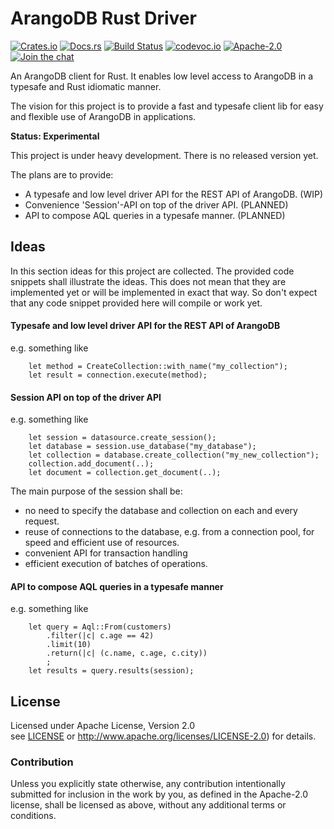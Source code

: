 
# ArangoDB Rust Driver

[![Crates.io][crb]][crl]
[![Docs.rs][dcb]][dcl]
[![Build Status][tcb]][tcl]
[![codevoc.io][cvb]][cvl]
[![Apache-2.0][lib]][lil]
[![Join the chat][gcb]][gcl]

[crb]: https://img.shields.io/crates/v/arangodb_client.svg?style=flat-square
[dcb]: https://docs.rs/arangodb_client/badge.svg
[tcb]: https://img.shields.io/travis/innoave/arangodb-rust-driver/master.svg?style=flat-square
[cvb]: https://img.shields.io/codecov/c/github/innoave/arangodb-rust-driver/master.svg?style=flat-square
[lib]: https://img.shields.io/badge/license-Apache%2D%2D2%2E0-blue.svg?style=flat-square
[gcb]: https://badges.gitter.im/innoave/general.svg?style=flat-square

[crl]: https://crates.io/crates/arangodb_client/
[dcl]: https://docs.rs/arangodb_client
[tcl]: https://travis-ci.org/innoave/arangodb-rust-driver/
[cvl]: https://codecov.io/github/innoave/arangodb-rust-driver?branch=master
[lil]: https://www.apache.org/licenses/LICENSE-2.0
[gcl]: https://gitter.im/innoave/arangodb_client

An ArangoDB client for Rust. It enables low level access to ArangoDB in a
typesafe and Rust idiomatic manner. 

<!--TODO uncomment this section once the first release has been published
[Documentation](https://docs.rs/arangodb_client)
-->

The vision for this project is to provide a fast and typesafe client lib for
easy and flexible use of ArangoDB in applications.  

**Status: Experimental**

This project is under heavy development. There is no released version yet.

The plans are to provide:

* A typesafe and low level driver API for the REST API of ArangoDB. (WIP)
* Convenience 'Session'-API on top of the driver API. (PLANNED)
* API to compose AQL queries in a typesafe manner. (PLANNED)

## Ideas

In this section ideas for this project are collected. The provided code
snippets shall illustrate the ideas. This does not mean that they are
implemented yet or will be implemented in exact that way. So don't
expect that any code snippet provided here will compile or work yet. 

#### Typesafe and low level driver API for the REST API of ArangoDB

e.g. something like

```
    let method = CreateCollection::with_name("my_collection");
    let result = connection.execute(method);
```

#### Session API on top of the driver API

e.g. something like

```
    let session = datasource.create_session();
    let database = session.use_database("my_database");
    let collection = database.create_collection("my_new_collection");
    collection.add_document(..);
    let document = collection.get_document(..);
```

The main purpose of the session shall be:
* no need to specify the database and collection on each and every request.
* reuse of connections to the database, e.g. from a connection pool, for
  speed and efficient use of resources.
* convenient API for transaction handling
* efficient execution of batches of operations.

#### API to compose AQL queries in a typesafe manner

e.g. something like

```
    let query = Aql::From(customers)
        .filter(|c| c.age == 42)
        .limit(10)
        .return(|c| (c.name, c.age, c.city))
        ;
    let results = query.results(session);
```


<!--TODO uncomment this section once the first release has been published
## Usage

Add this to your `Cargo.toml`:

```toml
[dependencies]
arangodb_client = "0.1"
```

And add this to your crate:

```rust
extern crate arangodb_client;
```

See the [client example](./examples/client.rs) for a working example.
-->

## License

Licensed under Apache License, Version 2.0<br/>
see [LICENSE](LICENSE) or http://www.apache.org/licenses/LICENSE-2.0) for details.

### Contribution

Unless you explicitly state otherwise, any contribution intentionally submitted
for inclusion in the work by you, as defined in the Apache-2.0 license, shall be licensed as above, without any
additional terms or conditions.
